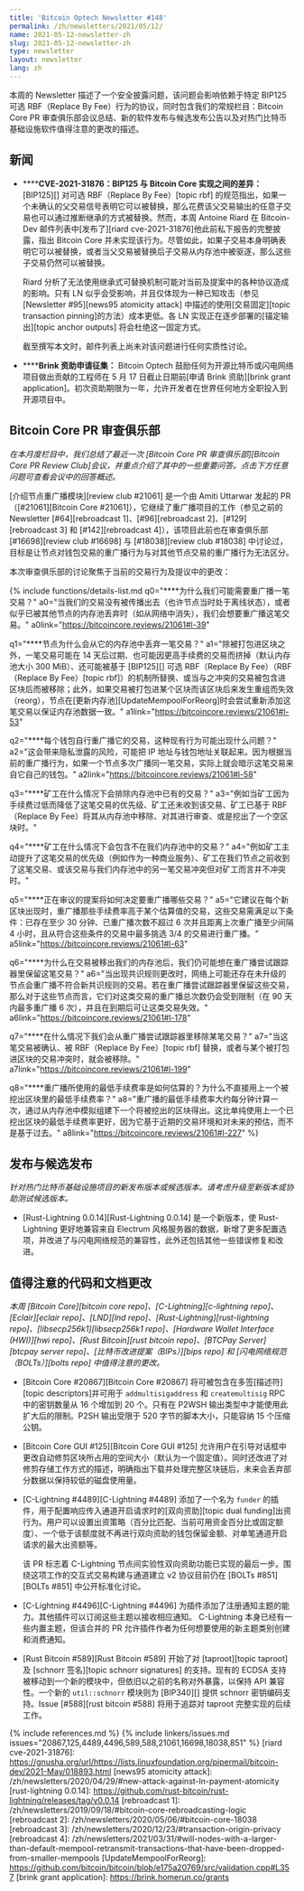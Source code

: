 ```yaml
---
title: 'Bitcoin Optech Newsletter #148'
permalink: /zh/newsletters/2021/05/12/
name: 2021-05-12-newsletter-zh
slug: 2021-05-12-newsletter-zh
type: newsletter
layout: newsletter
lang: zh
---
```

本周的 Newsletter 描述了一个安全披露问题，该问题会影响依赖于特定 BIP125 可选 RBF（Replace By Fee）行为的协议，同时包含我们的常规栏目：Bitcoin Core PR 审查俱乐部会议总结、新的软件发布与候选发布公告以及对热门比特币基础设施软件值得注意的更改的描述。

## 新闻

- **<!--cve-2021-31876-discrepancy-between-bip125-and-bitcoin-core-implementation-->****CVE-2021-31876：BIP125 与 Bitcoin Core 实现之间的差异：**
  [BIP125][] 对可选 RBF（Replace By Fee）[topic rbf] 的规范指出，如果一个未确认的父交易信号表明它可以被替换，那么花费该父交易输出的任意子交易也可以通过推断继承的方式被替换。然而，本周 Antoine Riard 在 Bitcoin-Dev 邮件列表中[发布了][riard cve-2021-31876]他此前私下报告的完整披露，指出 Bitcoin Core 并未实现该行为。尽管如此，如果子交易本身明确表明它可以被替换，或者当父交易被替换后子交易从内存池中被驱逐，那么这些子交易仍然可以被替换。

  Riard 分析了无法使用继承式可替换机制可能对当前及提案中的各种协议造成的影响。只有 LN 似乎会受影响，并且仅体现为一种已知攻击（参见 [Newsletter #95][news95 atomicity attack] 中描述的使用[交易固定][topic transaction pinning]的方法）成本更低。各 LN 实现正在逐步部署的[锚定输出][topic anchor outputs] 将会杜绝这一固定方式。

  截至撰写本文时，邮件列表上尚未对该问题进行任何实质性讨论。

- **<!--call-for-brink-grant-applications-->****Brink 资助申请征集：**
  Bitcoin Optech 鼓励任何为开源比特币或闪电网络项目做出贡献的工程师在 5 月 17 日截止日期前[申请 Brink 资助][brink grant application]。初次资助期限为一年，允许开发者在世界任何地方全职投入到开源项目中。

## Bitcoin Core PR 审查俱乐部

*在本月度栏目中，我们总结了最近一次 [Bitcoin Core PR 审查俱乐部][Bitcoin Core PR Review Club]会议，并重点介绍了其中的一些重要问答。点击下方任意问题可查看会议中的回答概述。*

[介绍节点重广播模块][review club #21061] 是一个由 Amiti Uttarwar 发起的 PR（[#21061][Bitcoin Core #21061]），它继续了重广播项目的工作（参见之前的 Newsletter [#64][rebroadcast 1]、[#96][rebroadcast 2]、[#129][rebroadcast 3] 和 [#142][rebroadcast 4]），该项目此前也在审查俱乐部 [#16698][review club #16698] 与 [#18038][review club #18038] 中讨论过，目标是让节点对钱包交易的重广播行为与对其他节点交易的重广播行为无法区分。

本次审查俱乐部的讨论聚焦于当前的交易行为及提议中的更改：

{% include functions/details-list.md
  q0="**<!--q0-->**为什么我们可能需要重广播一笔交易？"
  a0="当我们的交易没有被传播出去（也许节点当时处于离线状态），或者似乎已被其他节点的内存池丢弃时（如从网络中消失），我们会想要重广播这笔交易。"
  a0link="https://bitcoincore.reviews/21061#l-39"

  q1="**<!--q1-->**节点为什么会从它的内存池中丢弃一笔交易？"
  a1="除被打包进区块之外，一笔交易可能在 14 天后过期、也可能因更高手续费的交易而挤掉（默认内存池大小 300 MiB）、还可能被基于 [BIP125][] 可选 RBF（Replace By Fee）（RBF（Replace By Fee）[topic rbf]）的机制所替换、或当与之冲突的交易被包含进区块后而被移除；此外，如果交易被打包进某个区块而该区块后来发生重组而失效（reorg），节点在[更新内存池][UpdateMempoolForReorg]时会尝试重新添加这笔交易以保证内存池数据一致。"
  a1link="https://bitcoincore.reviews/21061#l-53"

  q2="**<!--q2-->**每个钱包自行重广播它的交易，这种现有行为可能出现什么问题？"
  a2="这会带来隐私泄露的风险，可能把 IP 地址与钱包地址关联起来。因为根据当前的重广播行为，如果一个节点多次广播同一笔交易，实际上就会暗示这笔交易来自它自己的钱包。"
  a2link="https://bitcoincore.reviews/21061#l-58"

  q3="**<!--q3-->**矿工在什么情况下会排除内存池中已有的交易？"
  a3="例如当矿工因为手续费过低而降低了这笔交易的优先级、矿工还未收到该交易、矿工已基于 RBF（Replace By Fee）将其从内存池中移除、对其进行审查、或是挖出了一个空区块时。"

  q4="**<!--q4-->**矿工在什么情况下会包含不在我们内存池中的交易？"
  a4="例如矿工主动提升了这笔交易的优先级（例如作为一种商业服务）、矿工在我们节点之前收到了这笔交易、或该交易与我们内存池中的另一笔交易冲突但对矿工而言并不冲突时。"

  q5="**<!--q5-->**正在审议的提案将如何决定要重广播哪些交易？"
  a5="它建议在每个新区块出现时，重广播那些手续费率高于某个估算值的交易，这些交易需满足以下条件：已存在至少 30 分钟、已重广播次数不超过 6 次并且距离上次重广播至少间隔 4 小时，且从符合这些条件的交易中最多挑选 3/4 的交易进行重广播。"
  a5link="https://bitcoincore.reviews/21061#l-63"

  q6="**<!--q6-->**为什么在交易被移出我们的内存池后，我们仍可能想在重广播尝试跟踪器里保留这笔交易？"
  a6="当出现共识规则更改时，网络上可能还存在未升级的节点会重广播不符合新共识规则的交易。若在重广播尝试跟踪器里保留这些交易，那么对于这些节点而言，它们对这类交易的重广播总次数仍会受到限制（在 90 天内最多重广播 6 次），并且在到期后可让这类交易失效。"
  a6link="https://bitcoincore.reviews/21061#l-178"

  q7="**<!--q7-->**在什么情况下我们会从重广播尝试跟踪器里移除某笔交易？"
  a7="当这笔交易被确认、被 RBF（Replace By Fee）[topic rbf] 替换，或者与某个被打包进区块的交易冲突时，就会被移除。"
  a7link="https://bitcoincore.reviews/21061#l-199"

  q8="**<!--q8-->**重广播所使用的最低手续费率是如何估算的？为什么不直接用上一个被挖出区块里的最低手续费率？"
  a8="重广播的最低手续费率大约每分钟计算一次，通过从内存池中模拟组建下一个将被挖出的区块得出。这比单纯使用上一个已挖出区块的最低手续费率更好，因为它基于近期的交易环境和对未来的预估，而不是基于过去。"
  a8link="https://bitcoincore.reviews/21061#l-227"
%}

## 发布与候选发布

*针对热门比特币基础设施项目的新发布版本或候选版本。请考虑升级至新版本或协助测试候选版本。*

- **<!--n3-->**[Rust-Lightning 0.0.14][Rust-Lightning 0.0.14] 是一个新版本，使 Rust-Lightning 更好地兼容来自 Electrum 风格服务器的数据，新增了更多配置选项，并改进了与闪电网络规范的兼容性，此外还包括其他一些错误修复和改进。

## 值得注意的代码和文档更改

*本周 [Bitcoin Core][bitcoin core repo]、[C-Lightning][c-lightning repo]、[Eclair][eclair repo]、[LND][lnd repo]、[Rust-Lightning][rust-lightning repo]、[libsecp256k1][libsecp256k1 repo]、[Hardware Wallet Interface (HWI)][hwi repo]、[Rust Bitcoin][rust bitcoin repo]、[BTCPay Server][btcpay server repo]、[比特币改进提案（BIPs）][bips repo] 和 [闪电网络规范（BOLTs）][bolts repo] 中值得注意的更改。*

- [Bitcoin Core #20867][Bitcoin Core #20867] 将可被包含在多签[描述符][topic descriptors]并可用于 `addmultisigaddress` 和 `createmultisig` RPC 中的密钥数量从 16 个增加到 20 个。只有在 P2WSH 输出类型中才能使用此扩大后的限制。P2SH 输出受限于 520 字节的脚本大小，只能容纳 15 个压缩公钥。

- [Bitcoin Core GUI #125][Bitcoin Core GUI #125] 允许用户在引导对话框中更改自动修剪区块所占用的空间大小（默认为一个固定值）。同时还改进了对修剪存储工作方式的描述，明确指出下载并处理完整区块链后，未来会丢弃部分数据以保持较低的磁盘使用量。

- [C-Lightning #4489][C-Lightning #4489] 添加了一个名为 `funder` 的插件，用于配置响应传入通道开启请求时的[双向资助][topic dual funding]出资行为。用户可以设置出资策略（百分比匹配、当前可用资金百分比或固定额度）、一个低于该额度就不再进行双向资助的钱包保留金额、对单笔通道开启请求的最大出资额等。

  该 PR 标志着 C-Lightning 节点间实验性双向资助功能已实现的最后一步。围绕这项工作的交互式交易构建与通道建立 v2 协议目前仍在 [BOLTs #851][BOLTs #851] 中公开标准化讨论。

- [C-Lightning #4496][C-Lightning #4496] 为插件添加了注册通知主题的能力。其他插件可以订阅这些主题以接收相应通知。
  C-Lightning 本身已经有一些内置主题，但该合并的 PR 允许插件作者为任何想要使用的新主题类别创建和消费通知。

- [Rust Bitcoin #589][Rust Bitcoin #589] 开始了对 [taproot][topic taproot] 及 [schnorr 签名][topic schnorr signatures] 的支持。现有的 ECDSA 支持被移动到一个新的模块中，但依旧以之前的名称对外暴露，以保持 API 兼容性。一个新的 `util::schnorr` 模块则为 [BIP340][] 提供 schnorr 密钥编码支持。Issue [#588][rust bitcoin #588] 将用于追踪对 taproot 完整实现的后续工作。

{% include references.md %}
{% include linkers/issues.md issues="20867,125,4489,4496,589,588,21061,16698,18038,851" %}
[riard cve-2021-31876]: https://gnusha.org/url/https://lists.linuxfoundation.org/pipermail/bitcoin-dev/2021-May/018893.html
[news95 atomicity attack]: /zh/newsletters/2020/04/29/#new-attack-against-ln-payment-atomicity
[rust-lightning 0.0.14]: https://github.com/rust-bitcoin/rust-lightning/releases/tag/v0.0.14
[rebroadcast 1]: /zh/newsletters/2019/09/18/#bitcoin-core-rebroadcasting-logic
[rebroadcast 2]: /zh/newsletters/2020/05/06/#bitcoin-core-18038
[rebroadcast 3]: /zh/newsletters/2020/12/23/#transaction-origin-privacy
[rebroadcast 4]: /zh/newsletters/2021/03/31/#will-nodes-with-a-larger-than-default-mempool-retransmit-transactions-that-have-been-dropped-from-smaller-mempools
[UpdateMempoolForReorg]: https://github.com/bitcoin/bitcoin/blob/e175a20769/src/validation.cpp#L357
[brink grant application]: https://brink.homerun.co/grants
